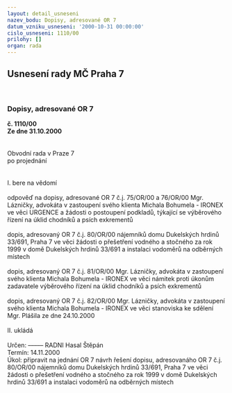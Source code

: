 ```yaml
---
layout: detail_usneseni
nazev_bodu: Dopisy, adresované OR 7
datum_vzniku_usneseni: '2000-10-31 00:00:00'
cislo_usneseni: 1110/00
prilohy: []
organ: rada
---
```

<div id="ucUsn_pList" class="usn">
	<span><h2>Usnesení rady MČ Praha 7 </h2>
<br></span><div class="standBody">
<span><h3>Dopisy, adresované OR 7</h3></span><div class="center">
		<strong>č. 1110/00</strong><br>
	</div>
<div class="center">
		<strong>Ze dne 31.10.2000</strong><br><br>
	</div>
<br>Obvodní rada v Praze 7<br>po projednání<br><br><br>I.	bere na vědomí<br><br> odpověď na dopisy, adresované OR 7 č.j. 75/OR/00 a 76/OR/00 Mgr. Lázničky, advokáta v zastoupení svého klienta Michala Bohumela - IRONEX ve věci URGENCE a žádosti o postoupení podkladů, týkající se výběrového řízení na úklid chodníků a psích exkrementů <br><br>dopis, adresovaný OR 7 č.j. 80/OR/00 nájemníků domu Dukelských hrdinů 33/691, Praha 7 ve věci žádosti o přešetření vodného a stočného za rok 1999 v domě Dukelských hrdinů 33/691 a instalaci vodoměrů na odběrných místech<br><br>dopis, adresovaný OR 7 č.j. 81/OR/00 Mgr. Lázničky, advokáta v zastoupení svého klienta Michala Bohumela - IRONEX ve věci námitek proti úkonům zadavatele výběrového řízení na úklid chodníků a psích exkrementů<br><br>dopis, adresovaný OR 7 č.j. 82/OR/00 Mgr. Lázničky, advokáta v zastoupení svého klienta Michala Bohumela - IRONEX ve věci stanoviska ke sdělení Mgr. Plášila ze dne 24.10.2000<br><br>II.	ukládá <br><br> Určen:	–––––	RADNI Hasal Štěpán<br>Termín: 14.11.2000<br>Úkol:	připravit na jednání OR 7 návrh řešení dopisu, adresovanáho OR 7 č.j. 80/OR/00 nájemníků domu Dukelských hrdinů 33/691, Praha 7 ve věci žádosti o přešetření vodného a stočného za rok 1999 v domě Dukelských hrdinů 33/691 a instalaci vodoměrů na odběrných místech<br> <br> </div>
</div>